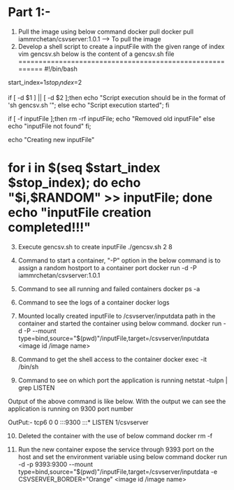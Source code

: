 Part 1:-
========
1) Pull the image using below command
docker pull docker pull iammrchetan/csvserver:1.0.1 --> To pull the image
2) Develop a shell script to create a inputFile with the given range of index
vim gencsv.sh
below is the content of a gencsv.sh file
=========================================================
#!/bin/bash

start_index=$1
stop_index=$2

if [ -d $1 ] || [ -d $2 ];then
        echo "Script execution should be in the format of 'sh gencsv.sh <start index> <stop index>'";
else
        echo "Script execution started";
fi

if [ -f inputFile ];then
        rm -rf inputFile;
        echo "Removed old inputFile"
else
        echo "inputFile not found"
fi;

echo "Creating new inputFile"

for i in $(seq $start_index $stop_index);
do
        echo "$i,$RANDOM" >> inputFile;
done
echo "inputFile creation completed!!!"
============================================================

3) Execute gencsv.sh to create inputFile
./gencsv.sh 2 8

4) Command to start a container, "-P" option in the below command is to assign a random hostport to a container port
docker run -d -P iammrchetan/csvserver:1.0.1

5) Command to see all running and failed containers
docker ps -a 

6) Command to see the logs of a container
docker logs <container id>

7) Mounted locally created inputFile to /csvserver/inputdata path in the container and started the container using below command.
docker run -d -P --mount type=bind,source="$(pwd)"/inputFile,target=/csvserver/inputdata <image id /image name>

8) Command to get the shell access to the container
docker exec -it <container id> /bin/sh

9) Command to see on which port the application is running 
netstat -tulpn | grep LISTEN

Output of the above command is like below. With the output we can see the application is running on 9300 port number

OutPut:- tcp6       0      0 :::9300                 :::*                    LISTEN      1/csvserver

10) Deleted the container with the use of below command
docker rm -f <container id>

11) Run the new container expose the service through 9393 port on the host and set the environment variable using below command
docker run -d -p 9393:9300 --mount type=bind,source="$(pwd)"/inputFile,target=/csvserver/inputdata -e CSVSERVER_BORDER="Orange" <image id /image name>







